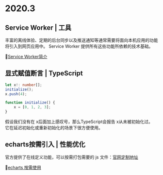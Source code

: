 # 2020.3

## Service Worker | 工具

丰富的离线体验、定期的后台同步以及推送通知等通常需要将面向本机应用的功能将引入到网页应用中。 Service Worker 提供所有这些功能所依赖的技术基础。

💬[Service Worker简介](https://developers.google.com/web/fundamentals/primers/service-workers)

## 显式赋值断言 | TypeScript

```ts
let x!: number[];
initialize();
x.push(4);

function initialize() {
    x = [0, 1, 2, 3];
}
```

假设我们没有在 x后面加上感叹号，那么TypeScript会报告 x从未被初始化过。 它在延迟初始化或重新初始化的场景下很方便使用。

## echarts按需引入 | 性能优化

官方提供了在线定义功能，可以按需打包需要的 js 文件：[官网定制地址](https://echarts.baidu.com/builder.html)

💬[echarts 按需使用](https://www.jianshu.com/p/b6dcb95759e8)
